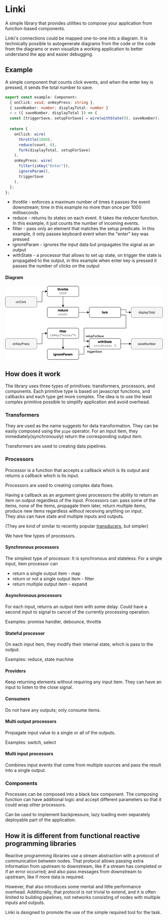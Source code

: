 # Linki
A simple library that provides utilities to compose your application from function-based components.

Linki's connections could be mapped one-to-one into a diagram.
It is technically possible to autogenerate diagrams from the code or the code from the diagrams or even visualize a working application to better understand the app and easier debugging.


## Example
A simple component that counts click events, and when the enter key is pressed, it sends the total number to save.

```typescript
export const example: Component<
  { onClick: void; onKeyPress: string },
  { saveNumber: number; displayTotal: number }
  > = ({ saveNumber, displayTotal }) => {
  const [triggerSave, setupForSave] = wire(withState(0), saveNumber);

  return {
    onClick: wire(
      throttle(1000),
      reduce(count, 0),
      fork(displayTotal, setupForSave)
    ),
    onKeyPress: wire(
      filter(isKey("Enter")),
      ignoreParam(),
      triggerSave
    ),
  };
};
```

- throttle - enforces a maximum number of times it passes the event downstream; time in this example no more than once per 1000 milliseconds
- reduce - returns its states on each event. It takes the reducer function. In this example, it just counts the number of incoming events.
- filter - pass only an element that matches the setup predicate. In this example, it only passes keyboard event when the "enter" key was pressed
- ignoreParam - ignores the input data but propagates the signal as an output
- withState - a processor that allows to set up state, on trigger the state is propagated to the output, in this example when enter key is pressed it passes the number of clicks on the output

#### Diagram
![diagram](./examples/basic/diagram.png)

## How does it work
The library uses three types of primitives: transformers, processors, and components.
Each primitive type is based on javascript functions, and callbacks and each type get more complex.
The idea is to use the least complex primitive possible to simplify application and avoid overhead.

### Transformers
They are used as the name suggests for data transformation. They can be easily composed using the `pipe` operator.
For an input item, they immediately(synchronously) return the corresponding output item.

Transformers are used to creating data pipelines.

### Processors
Processor is a function that accepts a callback which is its output and returns a callback which is its input.

Processors are used to creating complex data flows.

Having a callback as an argument gives processors the ability to return an item on output regardless of the input.
Processors can: pass some of the items, none of the items, propagate them later, return multiple items, produce new items regardless without receiving anything on input.  
They also can have state and multiple inputs and outputs.

(They are kind of similar to recently popular [transducers](https://raganwald.com/2017/04/30/transducers.html), but simpler)

We have few types of processors.

#### Synchronous processors
The simplest type of processor. It is synchronous and stateless.
For a single input, item processor can
- return a single output item - map
- return or not a single output item - filter
- return multiple output item - expand

#### Asynchronous processors
For each input, returns an output item with some delay.
Could have a second input to signal to cancel of the currently processing operation.

Examples: promise handler, debounce, throttle

#### Stateful processor
On each input item, they modify their internal state, which is pass to the output.

Examples: reduce, state machine

#### Providers
Keep returning elements without requiring any input item. They can have an input to listen to the close signal.

#### Consumers
Do not have any outputs; only consume items.

#### Multi output processors
Propagate input value to a single or all of the outputs.

Examples: switch, select

#### Multi input processors
Combines input events that come from multiple sources and pass the result into a single output.

### Components
Processes can be composed into a black box component. The composing function can have additional logic and accept different parameters so that it could wrap other processors.


Can be used to implement backpressure, lazy loading even separately deployable part of the application.

## How it is different from functional reactive programming libraries
Reactive programming libraries use a stream abstraction with a protocol of communication between nodes.
That protocol allows passing extra information from upstream to downstream, like if a stream has completed or if an error occurred;
and also pass messages from downstream to upstream, like if more data is required.

However, that also introduces some mental and little performance overhead.
Additionally, that protocol is not trivial to extend, and it is often limited to building pipelines, not networks consisting of nodes with multiple inputs and outputs.

Linki is designed to promote the use of the simple required tool for the task.

